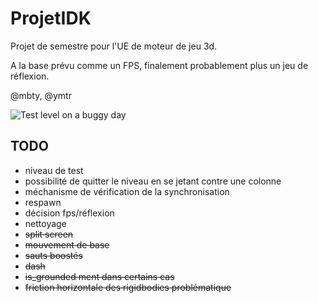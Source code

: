 # ProjetIDK

Projet de semestre pour l'UE de moteur de jeu 3d.

A la base prévu comme un FPS, finalement probablement plus un jeu de réflexion.

@mbty, @ymtr

![Test level on a buggy day](https://i.imgur.com/T03RJMf.gif)

## TODO
- niveau de test
- possibilité de quitter le niveau en se jetant contre une colonne
- méchanisme de vérification de la synchronisation
- respawn
- décision fps/réflexion
- nettoyage
- ~~split screen~~
- ~~mouvement de base~~
- ~~sauts boostés~~
- ~~dash~~
- ~~is_grounded ment dans certains cas~~
- ~~friction horizontale des rigidbodies problématique~~
